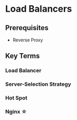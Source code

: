 # Load Balancers  


## Prerequisites  
* Reverse Proxy

## Key Terms  
### Load Balancer  

### Server-Selection Strategy  

### Hot Spot  

### Nginx ☆  